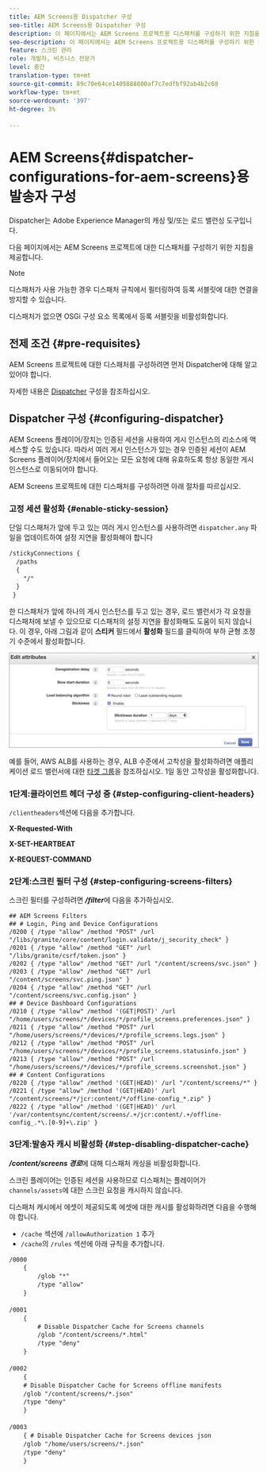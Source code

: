 ```yaml
---
title: AEM Screens용 Dispatcher 구성
seo-title: AEM Screens용 Dispatcher 구성
description: 이 페이지에서는 AEM Screens 프로젝트용 디스패처를 구성하기 위한 지침을 집중적으로 살펴봅니다.
seo-description: 이 페이지에서는 AEM Screens 프로젝트용 디스패처를 구성하기 위한 지침을 집중적으로 살펴봅니다.
feature: 스크린 관리
role: 개발자, 비즈니스 전문가
level: 중간
translation-type: tm+mt
source-git-commit: 89c70e64ce1409888800af7c7edfbf92ab4b2c68
workflow-type: tm+mt
source-wordcount: '397'
ht-degree: 3%

---
```



# AEM Screens{#dispatcher-configurations-for-aem-screens}용 발송자 구성

Dispatcher는 Adobe Experience Manager의 캐싱 및/또는 로드 밸런싱 도구입니다.

다음 페이지에서는 AEM Screens 프로젝트에 대한 디스패처를 구성하기 위한 지침을 제공합니다.

>[!NOTE]
>
>디스패처가 사용 가능한 경우 디스패처 규칙에서 필터링하여 등록 서블릿에 대한 연결을 방지할 수 있습니다.
>
>디스패처가 없으면 OSGi 구성 요소 목록에서 등록 서블릿을 비활성화합니다.

## 전제 조건 {#pre-requisites}

AEM Screens 프로젝트에 대한 디스패처를 구성하려면 먼저 Dispatcher에 대해 알고 있어야 합니다.

자세한 내용은 [Dispatcher](https://docs.adobe.com/content/help/en/experience-manager-dispatcher/using/configuring/dispatcher-configuration.html) 구성을 참조하십시오.

## Dispatcher 구성 {#configuring-dispatcher}

AEM Screens 플레이어/장치는 인증된 세션을 사용하여 게시 인스턴스의 리소스에 액세스할 수도 있습니다. 따라서 여러 게시 인스턴스가 있는 경우 인증된 세션이 AEM Screens 플레이어/장치에서 들어오는 모든 요청에 대해 유효하도록 항상 동일한 게시 인스턴스로 이동되어야 합니다.

AEM Screens 프로젝트에 대한 디스패처를 구성하려면 아래 절차를 따르십시오.

### 고정 세션 활성화 {#enable-sticky-session}

단일 디스패처가 앞에 두고 있는 여러 게시 인스턴스를 사용하려면 `dispatcher.any` 파일을 업데이트하여 설정 지연을 활성화해야 합니다

```xml
/stickyConnections {
  /paths
  {
    "/"
  }
 }
```

한 디스패처가 앞에 하나의 게시 인스턴스를 두고 있는 경우, 로드 밸런서가 각 요청을 디스패처에 보낼 수 있으므로 디스패처의 설정 지연을 활성화해도 도움이 되지 않습니다. 이 경우, 아래 그림과 같이 **스티커** 필드에서 **활성화** 필드를 클릭하여 부하 균형 조정기 수준에서 활성화합니다.

![이미지](/help/user-guide/assets/dispatcher/dispatcher-enable.png)

예를 들어, AWS ALB를 사용하는 경우, ALB 수준에서 고착성을 활성화하려면 애플리케이션 로드 밸런서에 대한 [타겟 그룹](https://docs.aws.amazon.com/elasticloadbalancing/latest/application/load-balancer-target-groups.html)을 참조하십시오. 1일 동안 고착성을 활성화합니다.

### 1단계:클라이언트 헤더 구성 중 {#step-configuring-client-headers}

`/clientheaders`섹션에 다음을 추가합니다.

**X-Requested-With**

**X-SET-HEARTBEAT**

**X-REQUEST-COMMAND**

### 2단계:스크린 필터 구성 {#step-configuring-screens-filters}

스크린 필터를 구성하려면 ***/filter***&#x200B;에 다음을 추가하십시오.

```
## AEM Screens Filters
## # Login, Ping and Device Configurations
/0200 { /type "allow" /method "POST" /url "/libs/granite/core/content/login.validate/j_security_check" }
/0201 { /type "allow" /method "GET" /url "/libs/granite/csrf/token.json" }
/0202 { /type "allow" /method "GET" /url "/content/screens/svc.json" }
/0203 { /type "allow" /method "GET" /url "/content/screens/svc.ping.json" }
/0204 { /type "allow" /method "GET" /url "/content/screens/svc.config.json" }
## # Device Dashboard Configurations
/0210 { /type "allow" /method '(GET|POST)' /url "/home/users/screens/*/devices/*/profile_screens.preferences.json" }
/0211 { /type "allow" /method "POST" /url "/home/users/screens/*/devices/*/profile_screens.logs.json" }
/0212 { /type "allow" /method "POST" /url "/home/users/screens/*/devices/*/profile_screens.statusinfo.json" }
/0213 { /type "allow" /method "POST" /url "/home/users/screens/*/devices/*/profile_screens.screenshot.json" }
## # Content Configurations
/0220 { /type "allow" /method '(GET|HEAD)' /url "/content/screens/*" }
/0221 { /type "allow" /method '(GET|HEAD)' /url "/content/screens/*/jcr:content/*/offline-config_*.zip" }
/0222 { /type "allow" /method '(GET|HEAD)' /url '/var/contentsync/content/screens/.+/jcr:content/.+/offline-config_.*\.[0-9]+\.zip' }
```

### 3단계:발송자 캐시 비활성화 {#step-disabling-dispatcher-cache}

***/content/screens 경로***&#x200B;에 대해 디스패처 캐싱을 비활성화합니다.

스크린 플레이어는 인증된 세션을 사용하므로 디스패처는 플레이어가 `channels/assets`에 대한 스크린 요청을 캐시하지 않습니다.

디스패처 캐시에서 에셋이 제공되도록 에셋에 대한 캐시를 활성화하려면 다음을 수행해야 합니다.

* `/cache` 섹션에 `/allowAuthorization 1` 추가
* `/cache`의 `/rules` 섹션에 아래 규칙을 추가합니다.

```xml
/0000
    {
        /glob "*"
        /type "allow"
    }   

/0001
    {
        # Disable Dispatcher Cache for Screens channels
        /glob "/content/screens/*.html"
        /type "deny" 
    }

/0002
    {
    # Disable Dispatcher Cache for Screens offline manifests
    /glob "/content/screens/*.json"
    /type "deny"
    }

/0003
    { # Disable Dispatcher Cache for Screens devices json 
    /glob "/home/users/screens/*.json"
    /type "deny"
    }
```
